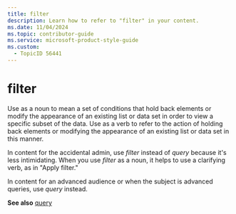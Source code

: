 ```yaml
---
title: filter
description: Learn how to refer to "filter" in your content.
ms.date: 11/04/2024
ms.topic: contributor-guide
ms.service: microsoft-product-style-guide
ms.custom:
  - TopicID 56441
---
```



# filter

Use as a noun to mean a set of conditions that hold back elements or modify the appearance of an existing list or data set in order to view a specific subset of the data. Use as a verb to refer to the action of holding back elements or modifying the appearance of an existing list or data set in this manner.

In content for the accidental admin, use *filter* instead of *query* because it's less intimidating. When you use *filter* as a noun, it helps to use a clarifying verb, as in "Apply filter."

In content for an advanced audience or when the subject is advanced queries, use *query* instead.  

**See also** [query](~\a_z_names_terms\q\query.md)

